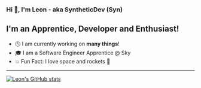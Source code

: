 ### Hi 👋, I'm Leon - aka SyntheticDev (Syn)

## I'm an Apprentice, Developer and Enthusiast!
- 🕓 I am currently working on **many things**!
- 🎓 I am a Software Engineer Apprentice @ Sky
- 💥 Fun Fact: I love space and rockets 🚀

---

[![Leon's GitHub stats](https://github-readme-stats.vercel.app/api?username=Synthetic-Dev&count_private=true&theme=blueberry)](https://github.com/anuraghazra/github-readme-stats)

